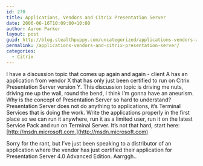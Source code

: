 ```yaml
---
id: 270
title: Applications, Vendors and Citrix Presentation Server
date: 2006-06-16T10:09:00+10:00
author: Aaron Parker
layout: post
guid: http://blog.stealthpuppy.com/uncategorized/applications-vendors-and-citrix-presentation-server
permalink: /applications-vendors-and-citrix-presentation-server/
categories:
  - Citrix
---
```

I have a discussion topic that comes up again and again - client A has an application from vendor X that has only just been certified to run on Citrix Presentation Server version Y. This discussion topic is driving me nuts, driving me up the wall, round the bend, I think I&#8217;m gonna have an aneurism. Why is the concept of Presentation Server so hard to understand? Presentation Server does not do anything to applications, it&#8217;s Terminal Services that is doing the work. Write the applications properly in the first place so we can run it anywhere, run it as a limited user, run it on the latest Service Pack and run on Terminal Server. It&#8217;s not that hard, start here: [http://msdn.microsoft.com.](http://msdn.microsoft.com)

Sorry for the rant, but I&#8217;ve just been speaking to a distributor of an application where the vendor has just certified their application for Presentation Server 4.0 Advanced Edition. Aarrggh..